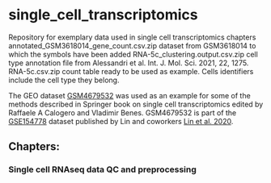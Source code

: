 # single_cell_transcriptomics
Repository for exemplary data used in single cell transcriptomics chapters
annotated_GSM3618014_gene_count.csv.zip dataset from GSM3618014 to which the symbols have been added
RNA-5c_clustering.output.csv.zip cell type annotation file from Alessandri et al. Int. J. Mol. Sci. 2021, 22, 1275.
RNA-5c.csv.zip count table ready to be used as example. Cells identifiers include the cell type they belong.

The GEO dataset [GSM4679532](https://www.ncbi.nlm.nih.gov/geo/query/acc.cgi?acc=GSM4679532) was used as an example for some of the methods described in Springer book on single cell transcriptomics edited by Raffaele A Calogero and Vladimir Benes. GSM4679532 is part of the [GSE154778](https://www.ncbi.nlm.nih.gov/geo/query/acc.cgi?acc=GSE154778) dataset published by Lin and coworkers [Lin et al. 2020](https://pubmed.ncbi.nlm.nih.gov/32988401/).
## Chapters:
### Single cell RNAseq data QC and preprocessing

